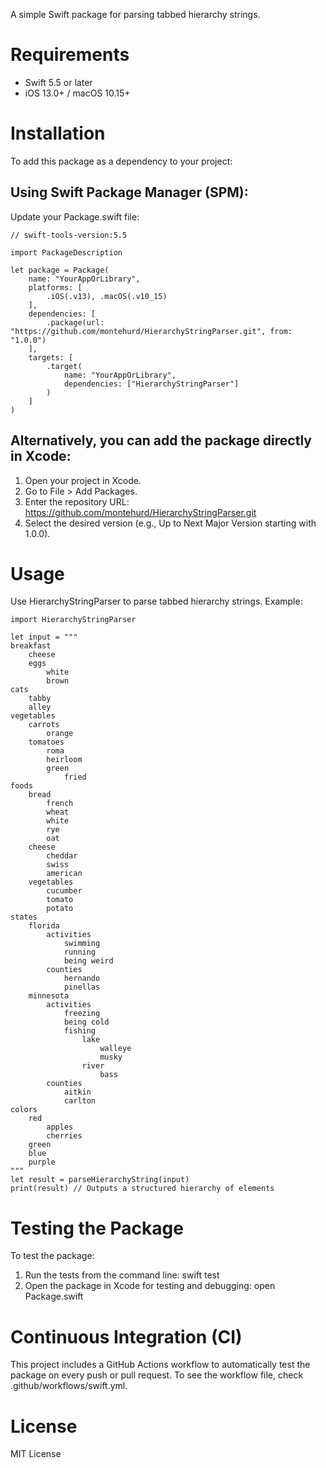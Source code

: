 A simple Swift package for parsing tabbed hierarchy strings.

# Requirements
- Swift 5.5 or later
- iOS 13.0+ / macOS 10.15+

# Installation

To add this package as a dependency to your project:

## Using Swift Package Manager (SPM):

Update your Package.swift file:
```
// swift-tools-version:5.5

import PackageDescription

let package = Package(
    name: "YourAppOrLibrary",
    platforms: [
        .iOS(.v13), .macOS(.v10_15)
    ],
    dependencies: [
        .package(url: "https://github.com/montehurd/HierarchyStringParser.git", from: "1.0.0")
    ],
    targets: [
        .target(
            name: "YourAppOrLibrary",
            dependencies: ["HierarchyStringParser"]
        )
    ]
)
```

## Alternatively, you can add the package directly in Xcode:
1. Open your project in Xcode.
2. Go to File > Add Packages.
3. Enter the repository URL: https://github.com/montehurd/HierarchyStringParser.git
4. Select the desired version (e.g., Up to Next Major Version starting with 1.0.0).

# Usage

Use HierarchyStringParser to parse tabbed hierarchy strings. Example:
```
import HierarchyStringParser

let input = """
breakfast
	cheese
	eggs
		white
		brown
cats
	tabby
	alley
vegetables
	carrots
		orange
	tomatoes
		roma
		heirloom
		green
			fried
foods
	bread
		french
		wheat
		white
		rye
		oat
	cheese
		cheddar
		swiss
		american
	vegetables
		cucumber
		tomato
		potato
states
	florida
		activities
			swimming
			running
			being weird
		counties
			hernando
			pinellas
	minnesota
		activities
			freezing
			being cold
			fishing
				lake
					walleye
					musky
				river
					bass
		counties
			aitkin
			carlton
colors
	red
		apples
		cherries
	green
	blue
	purple
"""
let result = parseHierarchyString(input)
print(result) // Outputs a structured hierarchy of elements
```

# Testing the Package

To test the package:
1. Run the tests from the command line:
   swift test
2. Open the package in Xcode for testing and debugging:
   open Package.swift

# Continuous Integration (CI)

This project includes a GitHub Actions workflow to automatically test the package on every push or pull request. To see the workflow file, check .github/workflows/swift.yml.

# License

MIT License